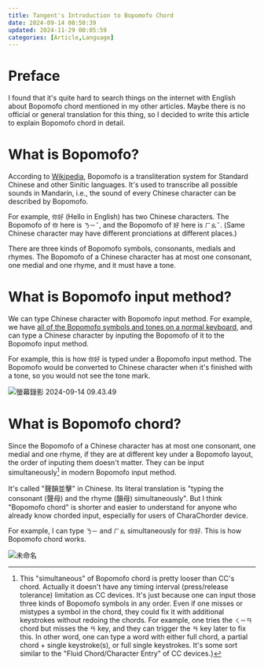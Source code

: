 ```yaml
---
title: Tangent's Introduction to Bopomofo Chord
date: 2024-09-14 08:50:39
updated: 2024-11-29 00:05:59
categories: [Article,Language]
---
```


# Preface

I found that it's quite hard to search things on the internet with English about Bopomofo chord mentioned in my other articles. Maybe there is no official or general translation for this thing, so I decided to write this article to explain Bopomofo chord in detail.

# What is Bopomofo?

According to [Wikipedia](https://en.wikipedia.org/wiki/Bopomofo), Bopomofo is a transliteration system for Standard Chinese and other Sinitic languages. It's used to transcribe all possible sounds in Mandarin, i.e., the sound of every Chinese character can be described by Bopomofo.

For example, `你好` (Hello in English) has two Chinese characters. The Bopomofo of `你` here is `ㄋㄧˇ`, and the Bopomofo of `好` here is `ㄏㄠˇ`. (Same Chinese character may have different pronciations at different places.)

There are three kinds of Bopomofo symbols, consonants, medials and rhymes. The Bopomofo of a Chinese character has at most one consonant, one medial and one rhyme, and it must have a tone.

# What is Bopomofo input method?

We can type Chinese character with Bopomofo input method. For example, we have [all of the Bopomofo symbols and tones on a normal keyboard](https://en.wikipedia.org/wiki/Bopomofo#/media/File:Keyboard_layout_Zhuyin.svg), and can type a Chinese character by inputing the Bopomofo of it to the Bopomofo input method.

For example, this is how `你好` is typed under a Bopomofo input method. The Bopomofo would be converted to Chinese character when it's finished with a tone, so you would not see the tone mark.

![螢幕錄影 2024-09-14 09.43.49](https://hackmd.io/_uploads/BycXswz6C.gif)

# What is Bopomofo chord?

Since the Bopomofo of a Chinese character has at most one consonant, one medial and one rhyme, if they are at different key under a Bopomofo layout, the order of inputing them doesn't matter. They can be input simultaneously[^simultaneously] in modern Bopomofo input method.

It's called "聲韻並擊" in Chinese. Its literal translation is "typing the consonant (聲母) and the rhyme (韻母) simultaneously". But I think "Bopomofo chord" is shorter and easier to understand for anyone who already know chorded input, especially for users of CharaChorder device. 

For example, I can type `ㄋㄧ` and `ㄏㄠ` simultaneously for `你好`. This is how Bopomofo chord works.

![未命名](https://hackmd.io/_uploads/HJHTmufTC.gif)

[^simultaneously]: This "simultaneous" of Bopomofo chord is pretty looser than CC's chord. Actually it doesn't have any timing interval (press/release tolerance) limitation as CC devices. It's just because one can input those three kinds of Bopomofo symbols in any order. Even if one misses or mistypes a symbol in the chord, they could fix it with additional keystrokes without redoing the chords. For example, one tries the `ㄑㄧㄢ` chord but misses the `ㄢ` key, and they can trigger the `ㄢ` key later to fix this. In other word, one can type a word with either full chord, a partial chord + single keystroke(s), or full single keystrokes. It's some sort similar to the "Fluid Chord/Character Entry" of CC devices.}

